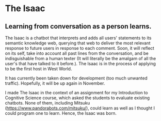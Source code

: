 # The Isaac
## Learning from conversation as a person learns.
The Isaac is a chatbot that interprets and adds all users' statements to its semantic knowledge web, querying that web to deliver the most relevant response to future users in response to each comment. Soon, it will reflect on its self, take into account all past lines from the conversation, and be indisguishable from a human texter (It will literally be the amalgam of all the user's that have talked to it before.). The Isaac is in the process of applying to be the first host in West World.

It has currently been taken down for development (too much unwanted traffic). Hopefully, it will be up again in November.

I made The Isaac in the context of an assignment for my Introduction to Cognitive Science course, which asked the students to evaluate existing chatbots. None of them, including Mitsuku (https://www.pandorabots.com/mitsuku/), could learn as well as I thought I could program one to learn. Hence, the Isaac was born.
